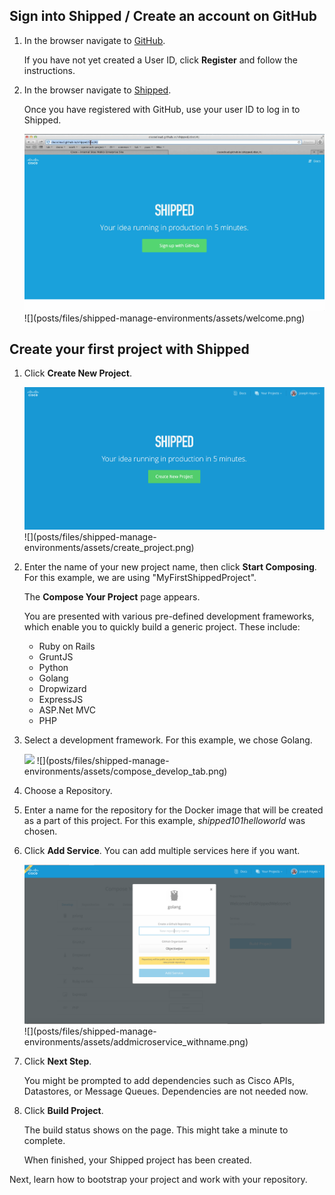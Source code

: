 ## Sign into Shipped / Create an account on GitHub


1. In the browser navigate to <a href="https://github.com/" target="_blank">GitHub</a>.

	 If you have not yet created a User ID, click **Register** and follow the instructions.
    
2. In the browser navigate to <a href="https://ciscoshipped.io/" target="_blank">Shipped</a>.

	 Once you have registered with GitHub,  use your user ID to log in to Shipped. 
    
	<img src="assets/welcome.png">
	![](posts/files/shipped-manage-environments/assets/welcome.png)

    
##  Create your first project with Shipped    

1. Click  **Create New Project**.

	<img src="assets/createproject.png">
	![](posts/files/shipped-manage-environments/assets/create_project.png)

2. Enter the name of your new project name, then click **Start Composing**. For this example, we are using "MyFirstShippedProject".
 
	The **Compose Your Project** page appears.

	You are presented with various pre-defined development frameworks, which enable you to quickly build a generic project. These include:

	* Ruby on Rails
	* GruntJS
	* Python
	* Golang
	* Dropwizard
	* ExpressJS
	* ASP.Net MVC
	* PHP


3. Select a development framework. For this example, we chose Golang.

	<img src="assets/compose_develop_tab.png">
	![](posts/files/shipped-manage-environments/assets/compose_develop_tab.png)


4. Choose a Repository.
5. Enter a name for the repository for the Docker image that will be created as a part of this project. For this example, *shipped101helloworld* was chosen.  
6. Click **Add Service**. You can add multiple services here if you want.

	<img src="assets/addmicroservice_withname.png">
	![](posts/files/shipped-manage-environments/assets/addmicroservice_withname.png)

7. Click **Next Step**.

	You might be prompted to add dependencies such as Cisco APIs, Datastores, or Message Queues. Dependencies are not needed now. 

1. Click  **Build Project**. 

	The build status shows on the page. This might take a minute to complete. 

	When finished, your Shipped project has been created.

Next, learn how to bootstrap your project and work with your repository.
